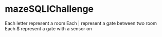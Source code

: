 # mazeSQLIChallenge
Each letter represent a room
Each | represent a gate between two room
Each $ represent a gate with a sensor on